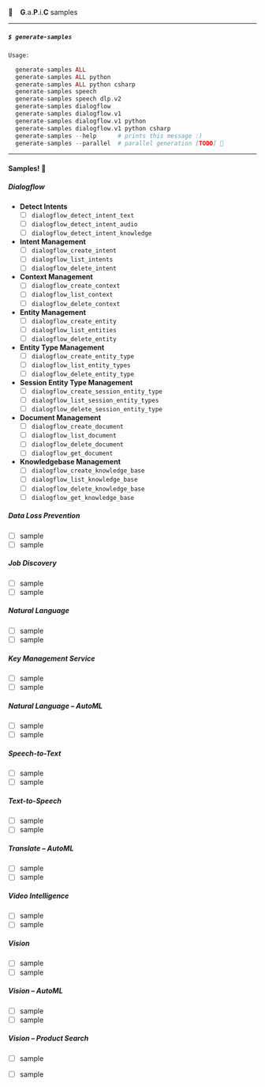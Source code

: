 🐄 ` ` **G**.a.**P**.i.**C** samples` `

----

##### `$ generate-samples`

```php
Usage:

  generate-samples ALL
  generate-samples ALL python
  generate-samples ALL python csharp
  generate-samples speech
  generate-samples speech dlp.v2
  generate-samples dialogflow
  generate-samples dialogflow.v1
  generate-samples dialogflow.v1 python
  generate-samples dialogflow.v1 python csharp
  generate-samples --help      # prints this message :)
  generate-samples --parallel  # parallel generation [TODO] 🦇
```
----

#### Samples! 🦑

##### Dialogflow
   
  - **Detect Intents**
    - [ ] `dialogflow_detect_intent_text`
    - [ ] `dialogflow_detect_intent_audio`
    - [ ] `dialogflow_detect_intent_knowledge`
 - **Intent Management**
    - [ ] `dialogflow_create_intent`
    - [ ] `dialogflow_list_intents`
    - [ ] `dialogflow_delete_intent`
 - **Context Management**
    - [ ] `dialogflow_create_context`
    - [ ] `dialogflow_list_context`
    - [ ] `dialogflow_delete_context`
  - **Entity Management**
    - [ ] `dialogflow_create_entity`
    - [ ] `dialogflow_list_entities`
    - [ ] `dialogflow_delete_entity`
 - **Entity Type Management**
    - [ ] `dialogflow_create_entity_type`
    - [ ] `dialogflow_list_entity_types`
    - [ ] `dialogflow_delete_entity_type`
  - **Session Entity Type Management**
    - [ ] `dialogflow_create_session_entity_type`
    - [ ] `dialogflow_list_session_entity_types`
    - [ ] `dialogflow_delete_session_entity_type`
  - **Document Management**
    - [ ] `dialogflow_create_document`
    - [ ] `dialogflow_list_document`
    - [ ] `dialogflow_delete_document`
    - [ ] `dialogflow_get_document`
  - **Knowledgebase Management**
    - [ ] `dialogflow_create_knowledge_base`
    - [ ] `dialogflow_list_knowledge_base`
    - [ ] `dialogflow_delete_knowledge_base`
    - [ ] `dialogflow_get_knowledge_base`
   
##### Data Loss Prevention

 - [ ] sample
 - [ ] sample
 
##### Job Discovery

 - [ ] sample
 - [ ] sample

##### Natural Language

 - [ ] sample
 - [ ] sample

##### Key Management Service

 - [ ] sample
 - [ ] sample

##### Natural Language – AutoML

 - [ ] sample
 - [ ] sample

##### Speech-to-Text

 - [ ] sample
 - [ ] sample

##### Text-to-Speech

 - [ ] sample
 - [ ] sample

##### Translate – AutoML

 - [ ] sample
 - [ ] sample

##### Video Intelligence

 - [ ] sample
 - [ ] sample

##### Vision

 - [ ] sample
 - [ ] sample

##### Vision – AutoML

 - [ ] sample
 - [ ] sample

##### Vision – Product Search

 - [ ] sample
 - [ ] sample

